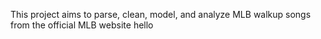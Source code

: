 This project aims to parse, clean, model, and analyze MLB walkup songs from the official MLB website
hello
